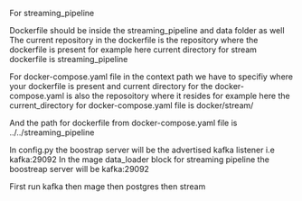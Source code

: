 For streaming_pipeline

Dockerfile should be inside the streaming_pipeline and data folder as well
The current repository in the dockerfile is the repository where the dockerfile is present
for example here current directory for stream dockerfile is streaming_pipeline

For docker-compose.yaml file in the context path we have to specifiy where your dockerfile is present 
and current directory for the docker-compose.yaml is also the reposoitory where it resides 
for example here the current_directory for docker-compose.yaml file is docker/stream/

And the path for dockerfile from docker-compose.yaml file is
../../streaming_pipeline

In config.py the boostrap server will be the advertised kafka listener i.e kafka:29092
In the mage data_loader block for streaming pipeline
the boostreap server will be kafka:29092

First run kafka then mage then postgres then stream